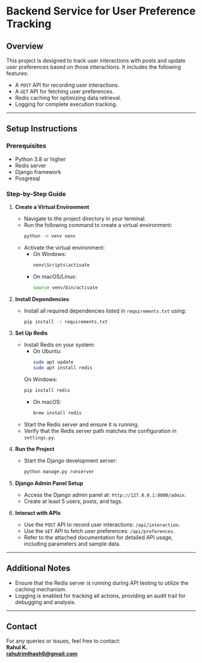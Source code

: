 # Backend Service for User Preference Tracking

## Overview
This project is designed to track user interactions with posts and update user preferences based on those interactions. It includes the following features:  
- A `POST` API for recording user interactions.  
- A `GET` API for fetching user preferences.  
- Redis caching for optimizing data retrieval.  
- Logging for complete execution tracking.

---

## Setup Instructions  

### Prerequisites  
- Python 3.8 or higher  
- Redis server  
- Django framework
- Posgresql

### Step-by-Step Guide  

1. **Create a Virtual Environment**  
   - Navigate to the project directory in your terminal.  
   - Run the following command to create a virtual environment:  
     ```bash
     python -m venv venv
     ```  
   - Activate the virtual environment:  
     - On Windows:  
       ```bash
       venv\Scripts\activate
       ```  
     - On macOS/Linux:  
       ```bash
       source venv/bin/activate
       ```

2. **Install Dependencies**  
   - Install all required dependencies listed in `requirements.txt` using:  
     ```bash
     pip install -r requirements.txt
     ```

3. **Set Up Redis**  
   - Install Redis on your system:  
     - On Ubuntu:  
       ```bash
       sudo apt update
       sudo apt install redis
       ```
     On Windows:  
       ```bash
       pip install redis
       ```  
     - On macOS:  
       ```bash
       brew install redis
       ```  
   - Start the Redis server and ensure it is running.  
   - Verify that the Redis server path matches the configuration in `settings.py`.  

4. **Run the Project**  
   - Start the Django development server:  
     ```bash
     python manage.py runserver
     ```

5. **Django Admin Panel Setup**  
   - Access the Django admin panel at: `http://127.0.0.1:8000/admin`.  
   - Create at least 5 users, posts, and tags.  

6. **Interact with APIs**  
   - Use the `POST` API to record user interactions: `/api/interaction`.  
   - Use the `GET` API to fetch user preferences: `/api/preferences`.  
   - Refer to the attached documentation for detailed API usage, including parameters and sample data.  

---

## Additional Notes  
- Ensure that the Redis server is running during API testing to utilize the caching mechanism.  
- Logging is enabled for tracking all actions, providing an audit trail for debugging and analysis.  

---

## Contact  
For any queries or issues, feel free to contact:  
**Rahul K.**  
**rahulrimlhash6@gmail.com**


